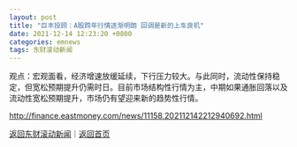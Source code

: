 ```yaml
---
layout: post
title: "巨丰投顾：A股跨年行情逐渐明朗 回调是新的上车良机"
date: 2021-12-14 12:23:20 +0800
categories: emnews
tags: 东财滚动新闻
---
```


观点：宏观面看，经济增速放缓延续，下行压力较大。与此同时，流动性保持稳定，但宽松预期提升仍需时日。目前市场结构性行情为主，中期如果通胀回落以及流动性宽松预期提升，市场仍有望迎来新的趋势性行情。

<http://finance.eastmoney.com/news/11158,202112142212940692.html>

[返回东财滚动新闻](//finews.withounder.com/emnews/)｜[返回首页](//finews.withounder.com/)